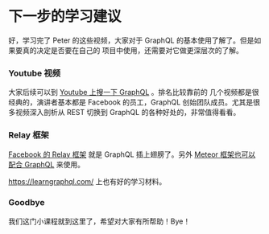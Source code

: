# 下一步的学习建议

好，学习完了 Peter 的这些视频，大家对于 GraphQL 的基本使用了解了。但是如果要真的决定是否要在自己的
项目中使用，还需要对它做更深层次的了解。

### Youtube 视频

大家后续可以到 [Youtube 上搜一下 GraphQL](https://www.youtube.com/results?search_query=graphql) 。排名比较靠前的
几个视频都是很经典的，演讲者基本都是 Facebook 的员工，GraphQL 创始团队成员。尤其是很多视频深入剖析从 REST 切换到 GraphQL
的各种好处的，非常值得看看。

### Relay 框架

[Facebook 的 Relay 框架](https://facebook.github.io/relay/) 就是 GraphQL 插上翅膀了。另外 [Meteor 框架也可以配合 GraphQL](http://info.meteor.com/blog/reactive-graphql) 来使用。


https://learngraphql.com/ 上也有好的学习材料。

### Goodbye

我们这门小课程就到这里了，希望对大家有所帮助！Bye！
